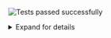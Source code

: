 ![Tests passed successfully](https://img.shields.io/badge/tests-803%20passed%2C%201%20skipped-success)
<details><summary>Expand for details</summary>
 
|Report|Passed|Failed|Skipped|Time|
|:---|---:|---:|---:|---:|
|🟢 fixtures/external/FluentValidation.Tests.trx|803||1|4s|
## 🟢 <a id="user-content-r0" href="#r0">fixtures/external/FluentValidation.Tests.trx</a>
**804** tests were completed in **4s** with **803** passed, **0** failed and **1** skipped.
|Test suite|Passed|Failed|Skipped|Time|
|:---|---:|---:|---:|---:|
|🟢 [FluentValidation.Tests.AbstractValidatorTester](#r0s0)|35|||12ms|
|🟢 [FluentValidation.Tests.AccessorCacheTests](#r0s1)|4||1|4ms|
|🟢 [FluentValidation.Tests.AssemblyScannerTester](#r0s2)|2|||2ms|
|🟢 [FluentValidation.Tests.CascadingFailuresTester](#r0s3)|38|||23ms|
|🟢 [FluentValidation.Tests.ChainedValidationTester](#r0s4)|13|||6ms|
|🟢 [FluentValidation.Tests.ChainingValidatorsTester](#r0s5)|3|||1ms|
|🟢 [FluentValidation.Tests.ChildRulesTests](#r0s6)|2|||7ms|
|🟢 [FluentValidation.Tests.CollectionValidatorWithParentTests](#r0s7)|16|||13ms|
|🟢 [FluentValidation.Tests.ComplexValidationTester](#r0s8)|17|||26ms|
|🟢 [FluentValidation.Tests.ConditionTests](#r0s9)|18|||9ms|
|🟢 [FluentValidation.Tests.CreditCardValidatorTests](#r0s10)|2|||2ms|
|🟢 [FluentValidation.Tests.CustomFailureActionTester](#r0s11)|3|||1ms|
|🟢 [FluentValidation.Tests.CustomMessageFormatTester](#r0s12)|6|||3ms|
|🟢 [FluentValidation.Tests.CustomValidatorTester](#r0s13)|10|||6ms|
|🟢 [FluentValidation.Tests.DefaultValidatorExtensionTester](#r0s14)|30|||38ms|
|🟢 [FluentValidation.Tests.EmailValidatorTests](#r0s15)|36|||18ms|
|🟢 [FluentValidation.Tests.EmptyTester](#r0s16)|9|||5ms|
|🟢 [FluentValidation.Tests.EnumValidatorTests](#r0s17)|12|||24ms|
|🟢 [FluentValidation.Tests.EqualValidatorTests](#r0s18)|10|||3ms|
|🟢 [FluentValidation.Tests.ExactLengthValidatorTester](#r0s19)|6|||2ms|
|🟢 [FluentValidation.Tests.ExclusiveBetweenValidatorTests](#r0s20)|19|||6ms|
|🟢 [FluentValidation.Tests.ExtensionTester](#r0s21)|4|||1ms|
|🟢 [FluentValidation.Tests.ForEachRuleTests](#r0s22)|34|||47ms|
|🟢 [FluentValidation.Tests.GreaterThanOrEqualToValidatorTester](#r0s23)|14|||5ms|
|🟢 [FluentValidation.Tests.GreaterThanValidatorTester](#r0s24)|13|||4ms|
|🟢 [FluentValidation.Tests.InclusiveBetweenValidatorTests](#r0s25)|18|||4ms|
|🟢 [FluentValidation.Tests.InheritanceValidatorTest](#r0s26)|11|||18ms|
|🟢 [FluentValidation.Tests.InlineValidatorTester](#r0s27)|1|||2ms|
|🟢 [FluentValidation.Tests.LanguageManagerTests](#r0s28)|21|||28ms|
|🟢 [FluentValidation.Tests.LengthValidatorTests](#r0s29)|16|||17ms|
|🟢 [FluentValidation.Tests.LessThanOrEqualToValidatorTester](#r0s30)|13|||4ms|
|🟢 [FluentValidation.Tests.LessThanValidatorTester](#r0s31)|16|||6ms|
|🟢 [FluentValidation.Tests.LocalisedMessagesTester](#r0s32)|6|||3ms|
|🟢 [FluentValidation.Tests.LocalisedNameTester](#r0s33)|2|||1ms|
|🟢 [FluentValidation.Tests.MemberAccessorTests](#r0s34)|9|||5ms|
|🟢 [FluentValidation.Tests.MessageFormatterTests](#r0s35)|10|||2ms|
|🟢 [FluentValidation.Tests.ModelLevelValidatorTests](#r0s36)|2|||1ms|
|🟢 [FluentValidation.Tests.NameResolutionPluggabilityTester](#r0s37)|3|||2ms|
|🟢 [FluentValidation.Tests.NotEmptyTester](#r0s38)|10|||7ms|
|🟢 [FluentValidation.Tests.NotEqualValidatorTests](#r0s39)|11|||7ms|
|🟢 [FluentValidation.Tests.NotNullTester](#r0s40)|5|||1ms|
|🟢 [FluentValidation.Tests.NullTester](#r0s41)|5|||2ms|
|🟢 [FluentValidation.Tests.OnFailureTests](#r0s42)|10|||8ms|
|🟢 [FluentValidation.Tests.PredicateValidatorTester](#r0s43)|5|||2ms|
|🟢 [FluentValidation.Tests.PropertyChainTests](#r0s44)|7|||1ms|
|🟢 [FluentValidation.Tests.RegularExpressionValidatorTests](#r0s45)|15|||6ms|
|🟢 [FluentValidation.Tests.RuleBuilderTests](#r0s46)|29|||96ms|
|🟢 [FluentValidation.Tests.RuleDependencyTests](#r0s47)|14|||3s|
|🟢 [FluentValidation.Tests.RulesetTests](#r0s48)|21|||14ms|
|🟢 [FluentValidation.Tests.ScalePrecisionValidatorTests](#r0s49)|6|||4ms|
|🟢 [FluentValidation.Tests.SharedConditionTests](#r0s50)|42|||42ms|
|🟢 [FluentValidation.Tests.StandalonePropertyValidationTester](#r0s51)|1|||0ms|
|🟢 [FluentValidation.Tests.StringEnumValidatorTests](#r0s52)|10|||5ms|
|🟢 [FluentValidation.Tests.TrackingCollectionTests](#r0s53)|3|||2ms|
|🟢 [FluentValidation.Tests.TransformTests](#r0s54)|4|||3ms|
|🟢 [FluentValidation.Tests.UserSeverityTester](#r0s55)|7|||3ms|
|🟢 [FluentValidation.Tests.UserStateTester](#r0s56)|4|||3ms|
|🟢 [FluentValidation.Tests.ValidateAndThrowTester](#r0s57)|14|||25ms|
|🟢 [FluentValidation.Tests.ValidationResultTests](#r0s58)|8|||8ms|
|🟢 [FluentValidation.Tests.ValidatorDescriptorTester](#r0s59)|5|||1ms|
|🟢 [FluentValidation.Tests.ValidatorSelectorTests](#r0s60)|10|||9ms|
|🟢 [FluentValidation.Tests.ValidatorTesterTester](#r0s61)|73|||74ms|
### 🟢 <a id="user-content-r0s0" href="#r0s0">FluentValidation.Tests.AbstractValidatorTester</a>
```
🟢 Can_replace_default_errorcode_resolver
🟢 CanValidateInstancesOfType_returns_false_when_comparing_against_some_other_type
🟢 CanValidateInstancesOfType_returns_true_when_comparing_against_same_type
🟢 CanValidateInstancesOfType_returns_true_when_comparing_against_subclass
🟢 Default_error_code_should_be_class_name
🟢 OverridePropertyName_should_override_property_name
🟢 OverridePropertyName_with_lambda_should_override_property_name
🟢 PreValidate_bypasses_nullcheck_on_instance
🟢 RuleForeach_with_null_instances
🟢 Should_be_valid_when_there_are_no_failures_for_single_property
🟢 Should_not_main_state
🟢 Should_throw_for_non_member_expression_when_validating_single_property
🟢 Should_throw_when_rule_is_null
🟢 Should_validate_public_Field
🟢 Should_validate_single_Field
🟢 Should_validate_single_property
🟢 Should_validate_single_property_where_invalid_property_as_string
🟢 Should_validate_single_property_where_property_as_string
🟢 Uses_named_parameters_to_validate_ruleset
🟢 Validates_single_property_by_path
🟢 Validates_type_when_using_non_generic_validate_overload
🟢 When_the_validators_fail_then_the_errors_Should_be_accessible_via_the_errors_property
🟢 When_the_validators_fail_then_validatorrunner_should_return_false
🟢 When_the_Validators_pass_then_the_validatorRunner_should_return_true
🟢 WhenPreValidationReturnsFalse_ResultReturnToUserImmediatly_Validate(preValidationResult: )
🟢 WhenPreValidationReturnsFalse_ResultReturnToUserImmediatly_Validate(preValidationResult: AnotherInt Test Message)
🟢 WhenPreValidationReturnsFalse_ResultReturnToUserImmediatly_ValidateAsync(preValidationResult: )
🟢 WhenPreValidationReturnsFalse_ResultReturnToUserImmediatly_ValidateAsync(preValidationResult: AnotherInt Test Message)
🟢 WhenPreValidationReturnsTrue_ValidatorsGetHit_Validate
🟢 WhenPreValidationReturnsTrue_ValidatorsGetHit_ValidateAsync
🟢 WithErrorCode_should_override_error_code
🟢 WithMessage_and_WithErrorCode_should_override_error_message_and_error_code
🟢 WithMessage_should_override_error_message
🟢 WithName_should_override_field_name
🟢 WithName_should_override_field_name_with_value_from_other_property
```
### 🟢 <a id="user-content-r0s1" href="#r0s1">FluentValidation.Tests.AccessorCacheTests</a>
```
⚪ Benchmark
🟢 Equality_comparison_check
🟢 Gets_accessor
🟢 Gets_member_for_nested_property
🟢 Identifies_if_memberexp_acts_on_model_instance
```
### 🟢 <a id="user-content-r0s2" href="#r0s2">FluentValidation.Tests.AssemblyScannerTester</a>
```
🟢 Finds_validators_for_types
🟢 ForEach_iterates_over_types
```
### 🟢 <a id="user-content-r0s3" href="#r0s3">FluentValidation.Tests.CascadingFailuresTester</a>
```
🟢 Cascade_mode_can_be_set_after_validator_instantiated
🟢 Cascade_mode_can_be_set_after_validator_instantiated_async
🟢 Cascade_mode_can_be_set_after_validator_instantiated_async_legacy
🟢 Cascade_mode_can_be_set_after_validator_instantiated_legacy
🟢 Validation_continues_on_failure
🟢 Validation_continues_on_failure_async
🟢 Validation_continues_on_failure_when_set_to_Stop_globally_and_overriden_at_rule_level
🟢 Validation_continues_on_failure_when_set_to_Stop_globally_and_overriden_at_rule_level_async
🟢 Validation_continues_on_failure_when_set_to_Stop_globally_and_overriden_at_rule_level_async_legacy
🟢 Validation_continues_on_failure_when_set_to_Stop_globally_and_overriden_at_rule_level_legacy
🟢 Validation_continues_on_failure_when_set_to_StopOnFirstFailure_at_validator_level_and_overriden_at_rule_level
🟢 Validation_continues_on_failure_when_set_to_StopOnFirstFailure_at_validator_level_and_overriden_at_rule_level_async
🟢 Validation_continues_on_failure_when_set_to_StopOnFirstFailure_at_validator_level_and_overriden_at_rule_level_async_legacy
🟢 Validation_continues_on_failure_when_set_to_StopOnFirstFailure_at_validator_level_and_overriden_at_rule_level_legacy
🟢 Validation_continues_to_second_validator_when_first_validator_succeeds_and_cascade_set_to_stop
🟢 Validation_continues_to_second_validator_when_first_validator_succeeds_and_cascade_set_to_stop_async
🟢 Validation_continues_to_second_validator_when_first_validator_succeeds_and_cascade_set_to_stop_async_legacy
🟢 Validation_continues_to_second_validator_when_first_validator_succeeds_and_cascade_set_to_stop_legacy
🟢 Validation_continues_when_set_to_Continue_at_validator_level
🟢 Validation_continues_when_set_to_Continue_at_validator_level_async
🟢 Validation_stops_on_failure_when_set_to_Continue_and_overriden_at_rule_level
🟢 Validation_stops_on_failure_when_set_to_Continue_and_overriden_at_rule_level_async
🟢 Validation_stops_on_failure_when_set_to_Continue_and_overriden_at_rule_level_async_legacy
🟢 Validation_stops_on_failure_when_set_to_Continue_and_overriden_at_rule_level_legacy
🟢 Validation_stops_on_first_failure
🟢 Validation_stops_on_first_failure_async
🟢 Validation_stops_on_first_failure_async_legacy
🟢 Validation_stops_on_first_failure_legacy
🟢 Validation_stops_on_first_Failure_when_set_to_Continue_globally_and_overriden_at_rule_level
🟢 Validation_stops_on_first_Failure_when_set_to_Continue_globally_and_overriden_at_rule_level_and_async_validator_is_invoked_synchronously
🟢 Validation_stops_on_first_Failure_when_set_to_Continue_globally_and_overriden_at_rule_level_and_async_validator_is_invoked_synchronously_legacy
🟢 Validation_stops_on_first_Failure_when_set_to_Continue_globally_and_overriden_at_rule_level_async
🟢 Validation_stops_on_first_Failure_when_set_to_Continue_globally_and_overriden_at_rule_level_async_legacy
🟢 Validation_stops_on_first_Failure_when_set_to_Continue_globally_and_overriden_at_rule_level_legacy
🟢 Validation_stops_on_first_failure_when_set_to_StopOnFirstFailure_at_validator_level
🟢 Validation_stops_on_first_failure_when_set_to_StopOnFirstFailure_at_validator_level_async
🟢 Validation_stops_on_first_failure_when_set_to_StopOnFirstFailure_at_validator_level_async_legacy
🟢 Validation_stops_on_first_failure_when_set_to_StopOnFirstFailure_at_validator_level_legacy
```
### 🟢 <a id="user-content-r0s4" href="#r0s4">FluentValidation.Tests.ChainedValidationTester</a>
```
🟢 Can_validate_using_validator_for_base_type
🟢 Chained_property_should_be_excluded
🟢 Chained_validator_descriptor
🟢 Chained_validator_should_not_be_invoked_on_null_property
🟢 Condition_should_work_with_chained_property
🟢 Explicitly_included_properties_should_be_propagated_to_nested_validators
🟢 Explicitly_included_properties_should_be_propagated_to_nested_validators_using_strings
🟢 Separate_validation_on_chained_property
🟢 Separate_validation_on_chained_property_conditional
🟢 Separate_validation_on_chained_property_valid
🟢 Should_allow_normal_rules_and_chained_property_on_same_property
🟢 Uses_explicit_ruleset
🟢 Validates_chained_property
```
### 🟢 <a id="user-content-r0s5" href="#r0s5">FluentValidation.Tests.ChainingValidatorsTester</a>
```
🟢 Options_should_only_apply_to_current_validator
🟢 Should_create_multiple_validators
🟢 Should_execute_multiple_validators
```
### 🟢 <a id="user-content-r0s6" href="#r0s6">FluentValidation.Tests.ChildRulesTests</a>
```
🟢 Can_define_nested_rules_for_collection
🟢 ChildRules_works_with_RuleSet
```
### 🟢 <a id="user-content-r0s7" href="#r0s7">FluentValidation.Tests.CollectionValidatorWithParentTests</a>
```
🟢 Async_condition_should_work_with_child_collection
🟢 Can_specify_condition_for_individual_collection_elements
🟢 Can_validate_collection_using_validator_for_base_type
🟢 Collection_should_be_excluded
🟢 Collection_should_be_explicitly_included_with_expression
🟢 Collection_should_be_explicitly_included_with_string
🟢 Condition_should_work_with_child_collection
🟢 Creates_validator_using_context_from_property_value
🟢 Should_override_property_name
🟢 Should_work_with_top_level_collection_validator
🟢 Should_work_with_top_level_collection_validator_and_overriden_name
🟢 Skips_null_items
🟢 Validates_collection
🟢 Validates_collection_asynchronously
🟢 Validates_collection_several_levels_deep
🟢 Validates_collection_several_levels_deep_async
```
### 🟢 <a id="user-content-r0s8" href="#r0s8">FluentValidation.Tests.ComplexValidationTester</a>
```
🟢 Async_condition_should_work_with_complex_property
🟢 Async_condition_should_work_with_complex_property_when_validator_invoked_synchronously
🟢 Can_directly_validate_multiple_fields_of_same_type
🟢 Can_validate_using_validator_for_base_type
🟢 Complex_property_should_be_excluded
🟢 Complex_validator_should_not_be_invoked_on_null_property
🟢 Condition_should_work_with_complex_property
🟢 Condition_should_work_with_complex_property_when_invoked_async
🟢 Explicitly_included_properties_should_be_propagated_to_nested_validators
🟢 Explicitly_included_properties_should_be_propagated_to_nested_validators_using_strings
🟢 Multiple_rules_in_chain_with_childvalidator_shouldnt_reuse_accessor
🟢 Multiple_rules_in_chain_with_childvalidator_shouldnt_reuse_accessor_async
🟢 Should_allow_normal_rules_and_complex_property_on_same_property
🟢 Should_override_propertyName
🟢 Validates_child_validator_asynchronously
🟢 Validates_child_validator_synchronously
🟢 Validates_complex_property
```
### 🟢 <a id="user-content-r0s9" href="#r0s9">FluentValidation.Tests.ConditionTests</a>
```
🟢 Async_condition_executed_synchronosuly_with_asynchronous_collection_rule
🟢 Async_condition_executed_synchronosuly_with_asynchronous_rule
🟢 Async_condition_executed_synchronosuly_with_synchronous_collection_role
🟢 Async_condition_executed_synchronosuly_with_synchronous_role
🟢 Async_condition_is_applied_to_all_validators_in_the_chain
🟢 Async_condition_is_applied_to_all_validators_in_the_chain_when_executed_synchronously
🟢 Async_condition_is_applied_to_single_validator_in_the_chain_when_ApplyConditionTo_set_to_CurrentValidator
🟢 Condition_is_applied_to_all_validators_in_the_chain
🟢 Condition_is_applied_to_single_validator_in_the_chain_when_ApplyConditionTo_set_to_CurrentValidator
🟢 Sync_condition_is_applied_to_async_validators
🟢 Validation_should_fail_when_async_condition_does_not_match
🟢 Validation_should_fail_when_async_condition_matches
🟢 Validation_should_fail_when_condition_does_not_match
🟢 Validation_should_fail_when_condition_matches
🟢 Validation_should_succeed_when_async_condition_does_not_match
🟢 Validation_should_succeed_when_async_condition_matches
🟢 Validation_should_succeed_when_condition_does_not_match
🟢 Validation_should_succeed_when_condition_matches
```
### 🟢 <a id="user-content-r0s10" href="#r0s10">FluentValidation.Tests.CreditCardValidatorTests</a>
```
🟢 IsValidTests
🟢 When_validation_fails_the_default_error_should_be_set
```
### 🟢 <a id="user-content-r0s11" href="#r0s11">FluentValidation.Tests.CustomFailureActionTester</a>
```
🟢 Does_not_invoke_action_if_validation_success
🟢 Invokes_custom_action_on_failure
🟢 Passes_object_being_validated_to_action
```
### 🟢 <a id="user-content-r0s12" href="#r0s12">FluentValidation.Tests.CustomMessageFormatTester</a>
```
🟢 Replaces_propertyvalue_placeholder
🟢 Replaces_propertyvalue_with_empty_string_when_null
🟢 Should_format_custom_message
🟢 Uses_custom_delegate_for_building_message
🟢 Uses_custom_delegate_for_building_message_only_for_specific_validator
🟢 Uses_property_value_in_message
```
### 🟢 <a id="user-content-r0s13" href="#r0s13">FluentValidation.Tests.CustomValidatorTester</a>
```
🟢 New_Custom_Returns_single_failure
🟢 New_Custom_Returns_single_failure_async
🟢 New_custom_uses_empty_property_name_for_model_level_rule
🟢 New_Custom_When_property_name_omitted_infers_property_name
🟢 New_Custom_When_property_name_omitted_infers_property_name_nested
🟢 New_Custom_within_ruleset
🟢 New_CustomAsync_within_ruleset
🟢 Perserves_property_chain_using_custom
🟢 Runs_async_rule_synchronously_when_validator_invoked_synchronously
🟢 Runs_sync_rule_asynchronously_when_validator_invoked_asynchronously
```
### 🟢 <a id="user-content-r0s14" href="#r0s14">FluentValidation.Tests.DefaultValidatorExtensionTester</a>
```
🟢 Empty_should_create_EmptyValidator
🟢 Equal_should_create_EqualValidator_with_explicit_value
🟢 Equal_should_create_EqualValidator_with_lambda
🟢 GreaterThan_should_create_GreaterThanValidator_with_explicit_value
🟢 GreaterThan_should_create_GreaterThanValidator_with_lambda
🟢 GreaterThanOrEqual_should_create_GreaterThanOrEqualValidator_with_explicit_value
🟢 GreaterThanOrEqual_should_create_GreaterThanOrEqualValidator_with_lambda
🟢 GreaterThanOrEqual_should_create_GreaterThanOrEqualValidator_with_lambda_with_other_Nullable
🟢 Length_should_create_ExactLengthValidator
🟢 Length_should_create_LengthValidator
🟢 Length_should_create_MaximumLengthValidator
🟢 Length_should_create_MinimumLengthValidator
🟢 LessThan_should_create_LessThanValidator_with_explicit_value
🟢 LessThan_should_create_LessThanValidator_with_lambda
🟢 LessThanOrEqual_should_create_LessThanOrEqualValidator_with_explicit_value
🟢 LessThanOrEqual_should_create_LessThanOrEqualValidator_with_lambda
🟢 LessThanOrEqual_should_create_LessThanOrEqualValidator_with_lambda_with_other_Nullable
🟢 Must_should_create_PredicateValidator_with_context
🟢 Must_should_create_PredicateValidator_with_PropertyValidatorContext
🟢 Must_should_create_PredicteValidator
🟢 MustAsync_should_create_AsyncPredicateValidator_with_context
🟢 MustAsync_should_create_AsyncPredicateValidator_with_PropertyValidatorContext
🟢 MustAsync_should_create_AsyncPredicteValidator
🟢 MustAsync_should_not_throw_InvalidCastException
🟢 NotEmpty_should_create_NotEmptyValidator
🟢 NotEqual_should_create_NotEqualValidator_with_explicit_value
🟢 NotEqual_should_create_NotEqualValidator_with_lambda
🟢 NotNull_should_create_NotNullValidator
🟢 ScalePrecision_should_create_ScalePrecisionValidator
🟢 ScalePrecision_should_create_ScalePrecisionValidator_with_ignore_trailing_zeros
```
### 🟢 <a id="user-content-r0s15" href="#r0s15">FluentValidation.Tests.EmailValidatorTests</a>
```
🟢 Fails_email_validation_aspnetcore_compatible(email: " \r \t \n")
🟢 Fails_email_validation_aspnetcore_compatible(email: "")
🟢 Fails_email_validation_aspnetcore_compatible(email: "@someDomain.com")
🟢 Fails_email_validation_aspnetcore_compatible(email: "@someDomain@abc.com")
🟢 Fails_email_validation_aspnetcore_compatible(email: "0")
🟢 Fails_email_validation_aspnetcore_compatible(email: "someName")
🟢 Fails_email_validation_aspnetcore_compatible(email: "someName@")
🟢 Fails_email_validation_aspnetcore_compatible(email: "someName@a@b.com")
🟢 Invalid_email_addressex_regex(email: "")
🟢 Invalid_email_addressex_regex(email: "first.last@test..co.uk")
🟢 Invalid_email_addressex_regex(email: "testperso")
🟢 Invalid_email_addressex_regex(email: "thisisaverylongstringcodeplex.com")
🟢 Valid_email_addresses_aspnetcore_compatible(email: " @someDomain.com")
🟢 Valid_email_addresses_aspnetcore_compatible(email: "!#$%&'*+-/=?^_`|~@someDomain.com")
🟢 Valid_email_addresses_aspnetcore_compatible(email: "\"firstName.lastName\"@someDomain.com")
🟢 Valid_email_addresses_aspnetcore_compatible(email: "1234@someDomain.com")
🟢 Valid_email_addresses_aspnetcore_compatible(email: "firstName.lastName@someDomain.com")
🟢 Valid_email_addresses_aspnetcore_compatible(email: "someName@1234.com")
🟢 Valid_email_addresses_aspnetcore_compatible(email: "someName@some_domain.com")
🟢 Valid_email_addresses_aspnetcore_compatible(email: "someName@some~domain.com")
🟢 Valid_email_addresses_aspnetcore_compatible(email: "someName@someDomain.com")
🟢 Valid_email_addresses_aspnetcore_compatible(email: "someName@someDomain￯.com")
🟢 Valid_email_addresses_aspnetcore_compatible(email: null)
🟢 Valid_email_addresses_regex(email: "__somename@example.com")
🟢 Valid_email_addresses_regex(email: "!def!xyz%abc@example.com")
🟢 Valid_email_addresses_regex(email: "\"Abc@def\"@example.com")
🟢 Valid_email_addresses_regex(email: "\"Abc\\@def\"@example.com")
🟢 Valid_email_addresses_regex(email: "\"Fred Bloggs\"@example.com")
🟢 Valid_email_addresses_regex(email: "\"Joe\\Blow\"@example.com")
🟢 Valid_email_addresses_regex(email: "$A12345@example.com")
🟢 Valid_email_addresses_regex(email: "customer/department=shipping@example.com")
🟢 Valid_email_addresses_regex(email: "first.last@test.co.uk")
🟢 Valid_email_addresses_regex(email: "testperson@gmail.com")
🟢 Valid_email_addresses_regex(email: "TestPerson@gmail.com")
🟢 Valid_email_addresses_regex(email: "testperson+label@gmail.com")
🟢 Valid_email_addresses_regex(email: null)
```
### 🟢 <a id="user-content-r0s16" href="#r0s16">FluentValidation.Tests.EmptyTester</a>
```
🟢 Passes_for_ienumerable_that_doesnt_implement_ICollection
🟢 Passes_when_collection_empty
🟢 When_there_is_a_value_then_the_validator_should_fail
🟢 When_validation_fails_error_should_be_set
🟢 When_value_is_Default_for_type_validator_should_pass_datetime
🟢 When_value_is_Default_for_type_validator_should_pass_int
🟢 When_value_is_empty_string_validator_should_pass
🟢 When_value_is_null_validator_should_pass
🟢 When_value_is_whitespace_validation_should_pass
```
### 🟢 <a id="user-content-r0s17" href="#r0s17">FluentValidation.Tests.EnumValidatorTests</a>
```
🟢 Flags_enum_invalid_when_using_outofrange_negative_value
🟢 Flags_enum_invalid_when_using_outofrange_positive_value
🟢 Flags_enum_valid_when_using_bitwise_value
🟢 Flags_enum_validates_correctly_when_using_zero_value
🟢 Flags_enum_with_overlapping_flags_valid_when_using_bitwise_value
🟢 IsValidTests
🟢 Nullable_enum_invalid_when_bad_value_specified
🟢 Nullable_enum_valid_when_property_value_is_null
🟢 Nullable_enum_valid_when_value_specified
🟢 When_the_enum_is_initialized_with_invalid_value_then_the_validator_should_fail
🟢 When_the_enum_is_not_initialized_with_valid_value_then_the_validator_should_fail
🟢 When_validation_fails_the_default_error_should_be_set
```
### 🟢 <a id="user-content-r0s18" href="#r0s18">FluentValidation.Tests.EqualValidatorTests</a>
```
🟢 Comparison_property_uses_custom_resolver
🟢 Should_store_comparison_type
🟢 Should_store_property_to_compare
🟢 Should_succeed_on_case_insensitive_comparison
🟢 Should_succeed_on_case_insensitive_comparison_using_expression
🟢 Should_use_ordinal_comparison_by_default
🟢 Validates_against_property
🟢 When_the_objects_are_equal_validation_should_succeed
🟢 When_the_objects_are_not_equal_validation_should_fail
🟢 When_validation_fails_the_error_should_be_set
```
### 🟢 <a id="user-content-r0s19" href="#r0s19">FluentValidation.Tests.ExactLengthValidatorTester</a>
```
🟢 Min_and_max_properties_should_be_set
🟢 When_exact_length_rule_failes_error_should_have_exact_length_error_errorcode
🟢 When_the_text_is_an_exact_length_the_validator_should_pass
🟢 When_the_text_length_is_larger_the_validator_should_fail
🟢 When_the_text_length_is_smaller_the_validator_should_fail
🟢 When_the_validator_fails_the_error_message_should_be_set
```
### 🟢 <a id="user-content-r0s20" href="#r0s20">FluentValidation.Tests.ExclusiveBetweenValidatorTests</a>
```
🟢 To_and_from_properties_should_be_set
🟢 To_and_from_properties_should_be_set_for_dates
🟢 To_and_from_properties_should_be_set_for_strings
🟢 Validates_with_nullable_when_property_is_null
🟢 Validates_with_nullable_when_property_not_null
🟢 When_the_text_is_larger_than_the_range_then_the_validator_should_fail
🟢 When_the_text_is_larger_than_the_range_then_the_validator_should_fail_for_strings
🟢 When_the_to_is_smaller_than_the_from_then_the_validator_should_throw
🟢 When_the_to_is_smaller_than_the_from_then_the_validator_should_throw_for_strings
🟢 When_the_validator_fails_the_error_message_should_be_set
🟢 When_the_validator_fails_the_error_message_should_be_set_for_strings
🟢 When_the_value_is_between_the_range_specified_then_the_validator_should_pass
🟢 When_the_value_is_between_the_range_specified_then_the_validator_should_pass_for_strings
🟢 When_the_value_is_exactly_the_size_of_the_lower_bound_then_the_validator_should_fail
🟢 When_the_value_is_exactly_the_size_of_the_lower_bound_then_the_validator_should_fail_for_strings
🟢 When_the_value_is_exactly_the_size_of_the_upper_bound_then_the_validator_should_fail
🟢 When_the_value_is_exactly_the_size_of_the_upper_bound_then_the_validator_should_fail_for_strings
🟢 When_the_value_is_smaller_than_the_range_then_the_validator_should_fail
🟢 When_the_value_is_smaller_than_the_range_then_the_validator_should_fail_for_strings
```
### 🟢 <a id="user-content-r0s21" href="#r0s21">FluentValidation.Tests.ExtensionTester</a>
```
🟢 Should_extract_member_from_member_expression
🟢 Should_return_null_for_non_member_expressions
🟢 Should_split_pascal_cased_member_name
🟢 SplitPascalCase_should_return_null_when_input_is_null
```
### 🟢 <a id="user-content-r0s22" href="#r0s22">FluentValidation.Tests.ForEachRuleTests</a>
```
🟢 Async_condition_should_work_with_child_collection
🟢 Can_access_colletion_index
🟢 Can_access_colletion_index_async
🟢 Can_access_parent_index
🟢 Can_access_parent_index_async
🟢 Can_specify_condition_for_individual_collection_elements
🟢 Can_use_cascade_with_RuleForEach
🟢 Can_validate_collection_using_validator_for_base_type
🟢 Collection_should_be_excluded
🟢 Collection_should_be_explicitly_included_with_expression
🟢 Collection_should_be_explicitly_included_with_string
🟢 Condition_should_work_with_child_collection
🟢 Correctly_gets_collection_indices
🟢 Correctly_gets_collection_indices_async
🟢 Executes_rule_for_each_item_in_collection
🟢 Executes_rule_for_each_item_in_collection_async
🟢 Nested_collection_for_null_property_should_not_throw_null_reference
🟢 Nested_conditions_Rule_For
🟢 Nested_conditions_Rule_For_Each
🟢 Overrides_indexer
🟢 Overrides_indexer_async
🟢 Regular_rules_can_drop_into_RuleForEach
🟢 RuleForEach_async_RunsTasksSynchronously
🟢 Should_not_scramble_property_name_when_using_collection_validators_several_levels_deep
🟢 Should_not_scramble_property_name_when_using_collection_validators_several_levels_deep_with_ValidateAsync
🟢 Should_override_property_name
🟢 Skips_null_items
🟢 Top_level_collection
🟢 Uses_useful_error_message_when_used_on_non_property
🟢 Validates_child_validator_asynchronously
🟢 Validates_child_validator_synchronously
🟢 Validates_collection
🟢 When_runs_outside_RuleForEach_loop
🟢 When_runs_outside_RuleForEach_loop_async
```
### 🟢 <a id="user-content-r0s23" href="#r0s23">FluentValidation.Tests.GreaterThanOrEqualToValidatorTester</a>
```
🟢 Comparison_property_uses_custom_resolver
🟢 Comparison_type
🟢 Should_fail_when_less_than_input
🟢 Should_localize_value
🟢 Should_set_default_error_when_validation_fails
🟢 Should_succeed_when_equal_to_input
🟢 Should_succeed_when_greater_than_input
🟢 Validates_nullable_with_nullable_property
🟢 Validates_with_nullable_property
🟢 Validates_with_nullable_when_property_is_null
🟢 Validates_with_nullable_when_property_is_null_cross_property
🟢 Validates_with_nullable_when_property_not_null
🟢 Validates_with_nullable_when_property_not_null_cross_property
🟢 Validates_with_property
```
### 🟢 <a id="user-content-r0s24" href="#r0s24">FluentValidation.Tests.GreaterThanValidatorTester</a>
```
🟢 Comparison_property_uses_custom_resolver
🟢 Comparison_Type
🟢 Should_fail_when_equal_to_input
🟢 Should_fail_when_less_than_input
🟢 Should_set_default_error_when_validation_fails
🟢 Should_succeed_when_greater_than_input
🟢 Validates_nullable_with_nullable_property
🟢 Validates_with_nullable_property
🟢 Validates_with_nullable_when_property_is_null
🟢 Validates_with_nullable_when_property_is_null_cross_property
🟢 Validates_with_nullable_when_property_not_null
🟢 Validates_with_nullable_when_property_not_null_cross_property
🟢 Validates_with_property
```
### 🟢 <a id="user-content-r0s25" href="#r0s25">FluentValidation.Tests.InclusiveBetweenValidatorTests</a>
```
🟢 To_and_from_properties_should_be_set
🟢 To_and_from_properties_should_be_set_for_strings
🟢 Validates_with_nullable_when_property_is_null
🟢 Validates_with_nullable_when_property_not_null
🟢 When_the_text_is_larger_than_the_range_then_the_validator_should_fail
🟢 When_the_text_is_larger_than_the_range_then_the_validator_should_fail_for_strings
🟢 When_the_to_is_smaller_than_the_from_then_the_validator_should_throw
🟢 When_the_to_is_smaller_than_the_from_then_the_validator_should_throw_for_strings
🟢 When_the_validator_fails_the_error_message_should_be_set
🟢 When_the_validator_fails_the_error_message_should_be_set_for_strings
🟢 When_the_value_is_between_the_range_specified_then_the_validator_should_pass
🟢 When_the_value_is_between_the_range_specified_then_the_validator_should_pass_for_strings
🟢 When_the_value_is_exactly_the_size_of_the_lower_bound_then_the_validator_should_pass
🟢 When_the_value_is_exactly_the_size_of_the_lower_bound_then_the_validator_should_pass_for_strings
🟢 When_the_value_is_exactly_the_size_of_the_upper_bound_then_the_validator_should_pass
🟢 When_the_value_is_exactly_the_size_of_the_upper_bound_then_the_validator_should_pass_for_strings
🟢 When_the_value_is_smaller_than_the_range_then_the_validator_should_fail
🟢 When_the_value_is_smaller_than_the_range_then_the_validator_should_fail_for_strings
```
### 🟢 <a id="user-content-r0s26" href="#r0s26">FluentValidation.Tests.InheritanceValidatorTest</a>
```
🟢 Can_use_custom_subclass_with_nongeneric_overload
🟢 Validates_collection
🟢 Validates_collection_async
🟢 Validates_inheritance_async
🟢 Validates_inheritance_hierarchy
🟢 Validates_ruleset
🟢 Validates_ruleset_async
🟢 Validates_with_callback
🟢 Validates_with_callback_accepting_derived
🟢 Validates_with_callback_accepting_derived_async
🟢 Validates_with_callback_async
```
### 🟢 <a id="user-content-r0s27" href="#r0s27">FluentValidation.Tests.InlineValidatorTester</a>
```
🟢 Uses_inline_validator_to_build_rules
```
### 🟢 <a id="user-content-r0s28" href="#r0s28">FluentValidation.Tests.LanguageManagerTests</a>
```
🟢 All_languages_should_be_loaded
🟢 All_localizations_have_same_parameters_as_English
🟢 Always_use_specific_language
🟢 Always_use_specific_language_with_string_source
🟢 Can_replace_message
🟢 Can_replace_message_without_overriding_all_languages
🟢 Disables_localization
🟢 Falls_back_to_default_localization_key_when_error_code_key_not_found
🟢 Falls_back_to_english_when_culture_not_registered
🟢 Falls_back_to_english_when_translation_missing
🟢 Falls_back_to_parent_culture
🟢 Gets_translation_for_bosnian_latin_culture(cultureName: "bs-Latn-BA")
🟢 Gets_translation_for_bosnian_latin_culture(cultureName: "bs-Latn")
🟢 Gets_translation_for_bosnian_latin_culture(cultureName: "bs")
🟢 Gets_translation_for_croatian_culture
🟢 Gets_translation_for_culture
🟢 Gets_translation_for_serbian_culture(cultureName: "sr-Latn-RS")
🟢 Gets_translation_for_serbian_culture(cultureName: "sr-Latn")
🟢 Gets_translation_for_serbian_culture(cultureName: "sr")
🟢 Gets_translation_for_specific_culture
🟢 Uses_error_code_as_localization_key
```
### 🟢 <a id="user-content-r0s29" href="#r0s29">FluentValidation.Tests.LengthValidatorTests</a>
```
🟢 Min_and_max_properties_should_be_set
🟢 When_input_is_null_then_the_validator_should_pass
🟢 When_the_max_is_smaller_than_the_min_then_the_validator_should_throw
🟢 When_the_maxlength_validator_fails_the_error_message_should_be_set
🟢 When_the_minlength_validator_fails_the_error_message_should_be_set
🟢 When_the_text_is_between_the_lambda_range_specified_then_the_validator_should_pass
🟢 When_the_text_is_between_the_range_specified_then_the_validator_should_pass
🟢 When_the_text_is_exactly_the_size_of_the_lambda_lower_bound_then_the_validator_should_pass
🟢 When_the_text_is_exactly_the_size_of_the_lambda_upper_bound_then_the_validator_should_pass
🟢 When_the_text_is_exactly_the_size_of_the_lower_bound_then_the_validator_should_pass
🟢 When_the_text_is_exactly_the_size_of_the_upper_bound_then_the_validator_should_pass
🟢 When_the_text_is_larger_than_the_lambda_range_then_the_validator_should_fail
🟢 When_the_text_is_larger_than_the_range_then_the_validator_should_fail
🟢 When_the_text_is_smaller_than_the_lambda_range_then_the_validator_should_fail
🟢 When_the_text_is_smaller_than_the_range_then_the_validator_should_fail
🟢 When_the_validator_fails_the_error_message_should_be_set
```
### 🟢 <a id="user-content-r0s30" href="#r0s30">FluentValidation.Tests.LessThanOrEqualToValidatorTester</a>
```
🟢 Comparison_property_uses_custom_resolver
🟢 Comparison_type
🟢 Should_fail_when_greater_than_input
🟢 Should_set_default_error_when_validation_fails
🟢 Should_succeed_when_equal_to_input
🟢 Should_succeed_when_less_than_input
🟢 Validates_nullable_with_nullable_property
🟢 Validates_with_nullable_property
🟢 Validates_with_nullable_when_property_is_null
🟢 Validates_with_nullable_when_property_is_null_cross_property
🟢 Validates_with_nullable_when_property_not_null
🟢 Validates_with_nullable_when_property_not_null_cross_property
🟢 Validates_with_property
```
### 🟢 <a id="user-content-r0s31" href="#r0s31">FluentValidation.Tests.LessThanValidatorTester</a>
```
🟢 Comparison_property_uses_custom_resolver
🟢 Comparison_type
🟢 Extracts_property_from_constant_using_expression
🟢 Extracts_property_from_expression
🟢 Should_fail_when_equal_to_input
🟢 Should_fail_when_greater_than_input
🟢 Should_set_default_validation_message_when_validation_fails
🟢 Should_succeed_when_less_than_input
🟢 Should_throw_when_value_to_compare_is_null
🟢 Validates_against_property
🟢 Validates_nullable_with_nullable_property
🟢 Validates_with_nullable_property
🟢 Validates_with_nullable_when_property_is_null
🟢 Validates_with_nullable_when_property_not_null
🟢 Validates_with_nullable_when_property_not_null_cross_property
🟢 Validates_with_nullable_when_property_null_cross_property
```
### 🟢 <a id="user-content-r0s32" href="#r0s32">FluentValidation.Tests.LocalisedMessagesTester</a>
```
🟢 Correctly_assigns_default_localized_error_message
🟢 Does_not_throw_InvalidCastException_when_using_RuleForEach
🟢 Formats_string_with_placeholders
🟢 Formats_string_with_placeholders_when_you_cant_edit_the_string
🟢 Uses_func_to_get_message
🟢 Uses_string_format_with_property_value
```
### 🟢 <a id="user-content-r0s33" href="#r0s33">FluentValidation.Tests.LocalisedNameTester</a>
```
🟢 Uses_localized_name
🟢 Uses_localized_name_expression
```
### 🟢 <a id="user-content-r0s34" href="#r0s34">FluentValidation.Tests.MemberAccessorTests</a>
```
🟢 ComplexPropertyGet
🟢 ComplexPropertySet
🟢 Equality
🟢 ImplicitCast
🟢 Name
🟢 SimpleFieldGet
🟢 SimpleFieldSet
🟢 SimplePropertyGet
🟢 SimplePropertySet
```
### 🟢 <a id="user-content-r0s35" href="#r0s35">FluentValidation.Tests.MessageFormatterTests</a>
```
🟢 Adds_argument_and_custom_arguments
🟢 Adds_formatted_argument_and_custom_arguments
🟢 Adds_formatted_argument_and_formatted_custom_arguments
🟢 Adds_PropertyName_to_message
🟢 Adds_value_to_message
🟢 Format_property_value
🟢 Should_ignore_unknown_numbered_parameters
🟢 Should_ignore_unknown_parameters
🟢 Understands_date_formats
🟢 Understands_numeric_formats
```
### 🟢 <a id="user-content-r0s36" href="#r0s36">FluentValidation.Tests.ModelLevelValidatorTests</a>
```
🟢 Can_use_child_validator_at_model_level
🟢 Validates_at_model_level
```
### 🟢 <a id="user-content-r0s37" href="#r0s37">FluentValidation.Tests.NameResolutionPluggabilityTester</a>
```
🟢 Resolves_nested_properties
🟢 ShouldHaveValidationError_Should_support_custom_propertynameresolver
🟢 Uses_custom_property_name
```
### 🟢 <a id="user-content-r0s38" href="#r0s38">FluentValidation.Tests.NotEmptyTester</a>
```
🟢 Fails_for_array
🟢 Fails_for_ienumerable_that_doesnt_implement_ICollection
🟢 Fails_when_collection_empty
🟢 When_there_is_a_value_then_the_validator_should_pass
🟢 When_validation_fails_error_should_be_set
🟢 When_value_is_Default_for_type_validator_should_fail_datetime
🟢 When_value_is_Default_for_type_validator_should_fail_int
🟢 When_value_is_empty_string_validator_should_fail
🟢 When_value_is_null_validator_should_fail
🟢 When_value_is_whitespace_validation_should_fail
```
### 🟢 <a id="user-content-r0s39" href="#r0s39">FluentValidation.Tests.NotEqualValidatorTests</a>
```
🟢 Comparison_property_uses_custom_resolver
🟢 Should_handle_custom_value_types_correctly
🟢 Should_not_be_valid_for_case_insensitve_comparison
🟢 Should_not_be_valid_for_case_insensitve_comparison_with_expression
🟢 Should_store_comparison_type
🟢 Should_store_property_to_compare
🟢 Should_use_ordinal_comparison_by_default
🟢 Validates_across_properties
🟢 When_the_objects_are_equal_then_the_validator_should_fail
🟢 When_the_objects_are_not_equal_then_the_validator_should_pass
🟢 When_the_validator_fails_the_error_message_should_be_set
```
### 🟢 <a id="user-content-r0s40" href="#r0s40">FluentValidation.Tests.NotNullTester</a>
```
🟢 Fails_when_nullable_value_type_is_null
🟢 Not_null_validator_should_not_crash_with_non_nullable_value_type
🟢 NotNullValidator_should_fail_if_value_is_null
🟢 NotNullValidator_should_pass_if_value_has_value
🟢 When_the_validator_fails_the_error_message_should_be_set
```
### 🟢 <a id="user-content-r0s41" href="#r0s41">FluentValidation.Tests.NullTester</a>
```
🟢 Not_null_validator_should_not_crash_with_non_nullable_value_type
🟢 NullValidator_should_fail_if_value_has_value
🟢 NullValidator_should_pass_if_value_is_null
🟢 Passes_when_nullable_value_type_is_null
🟢 When_the_validator_passes_the_error_message_should_be_set
```
### 🟢 <a id="user-content-r0s42" href="#r0s42">FluentValidation.Tests.OnFailureTests</a>
```
🟢 OnFailure_called_for_each_failed_rule
🟢 OnFailure_called_for_each_failed_rule_asyncAsync
🟢 Should_be_able_to_access_error_message_in_OnFailure
🟢 ShouldHaveChildValidator_should_be_true
🟢 ShouldHaveChildValidator_works_with_Include
🟢 WhenAsyncWithOnFailure_should_invoke_condition_on_async_inner_validator
🟢 WhenAsyncWithOnFailure_should_invoke_condition_on_inner_validator
🟢 WhenAsyncWithOnFailure_should_invoke_condition_on_inner_validator_invoked_synchronously
🟢 WhenWithOnFailure_should_invoke_condition_on_async_inner_validator
🟢 WhenWithOnFailure_should_invoke_condition_on_inner_validator
```
### 🟢 <a id="user-content-r0s43" href="#r0s43">FluentValidation.Tests.PredicateValidatorTester</a>
```
🟢 Should_fail_when_predicate_returns_false
🟢 Should_succeed_when_predicate_returns_true
🟢 Should_throw_when_predicate_is_null
🟢 When_validation_fails_metadata_should_be_set_on_failure
🟢 When_validation_fails_the_default_error_should_be_set
```
### 🟢 <a id="user-content-r0s44" href="#r0s44">FluentValidation.Tests.PropertyChainTests</a>
```
🟢 AddIndexer_throws_when_nothing_added
🟢 Calling_ToString_should_construct_string_representation_of_chain
🟢 Calling_ToString_should_construct_string_representation_of_chain_with_indexers
🟢 Creates_from_expression
🟢 Should_be_subchain
🟢 Should_ignore_blanks
🟢 Should_not_be_subchain
```
### 🟢 <a id="user-content-r0s45" href="#r0s45">FluentValidation.Tests.RegularExpressionValidatorTests</a>
```
🟢 Can_access_expression_in_message
🟢 Can_access_expression_in_message_lambda
🟢 Can_access_expression_in_message_lambda_regex
🟢 Uses_lazily_loaded_expression
🟢 Uses_lazily_loaded_expression_with_options
🟢 Uses_regex_object
🟢 When_the_text_does_not_match_the_lambda_regex_regular_expression_then_the_validator_should_fail
🟢 When_the_text_does_not_match_the_lambda_regular_expression_then_the_validator_should_fail
🟢 When_the_text_does_not_match_the_regular_expression_then_the_validator_should_fail
🟢 When_the_text_is_empty_then_the_validator_should_fail
🟢 When_the_text_is_null_then_the_validator_should_pass
🟢 When_the_text_matches_the_lambda_regex_regular_expression_then_the_validator_should_pass
🟢 When_the_text_matches_the_lambda_regular_expression_then_the_validator_should_pass
🟢 When_the_text_matches_the_regular_expression_then_the_validator_should_pass
🟢 When_validation_fails_the_default_error_should_be_set
```
### 🟢 <a id="user-content-r0s46" href="#r0s46">FluentValidation.Tests.RuleBuilderTests</a>
```
🟢 Adding_a_validator_should_return_builder
🟢 Adding_a_validator_should_store_validator
🟢 Calling_validate_should_delegate_to_underlying_validator
🟢 Calling_ValidateAsync_should_delegate_to_underlying_async_validator
🟢 Calling_ValidateAsync_should_delegate_to_underlying_sync_validator
🟢 Conditional_child_validator_should_register_with_validator_type_not_property
🟢 Nullable_object_with_async_condition_should_not_throw
🟢 Nullable_object_with_condition_should_not_throw
🟢 Property_should_return_null_when_it_is_not_a_property_being_validated
🟢 Property_should_return_property_being_validated
🟢 PropertyDescription_should_return_custom_property_name
🟢 PropertyDescription_should_return_property_name_split
🟢 Result_should_use_custom_property_name_when_no_property_name_can_be_determined
🟢 Rule_for_a_non_memberexpression_should_not_generate_property_name
🟢 Should_build_property_name
🟢 Should_compile_expression
🟢 Should_set_custom_error
🟢 Should_set_custom_property_name
🟢 Should_throw_if_message_is_null
🟢 Should_throw_if_overriding_validator_is_null
🟢 Should_throw_if_overriding_validator_provider_is_null
🟢 Should_throw_if_property_name_is_null
🟢 Should_throw_if_validator_is_null
🟢 Should_throw_when_async_inverse_predicate_is_null
🟢 Should_throw_when_async_predicate_is_null
🟢 Should_throw_when_context_predicate_is_null
🟢 Should_throw_when_inverse_context_predicate_is_null
🟢 Should_throw_when_inverse_predicate_is_null
🟢 Should_throw_when_predicate_is_null
```
### 🟢 <a id="user-content-r0s47" href="#r0s47">FluentValidation.Tests.RuleDependencyTests</a>
```
🟢 Async_inside_dependent_rules
🟢 Async_inside_dependent_rules_when_parent_rule_not_async
🟢 Dependent_rules_inside_ruleset
🟢 Dependent_rules_inside_when
🟢 Does_not_invoke_dependent_rule_if_parent_rule_does_not_pass
🟢 Invokes_dependent_rule_if_parent_rule_passes
🟢 Nested_dependent_rules
🟢 Nested_dependent_rules_inside_ruleset
🟢 Nested_dependent_rules_inside_ruleset_inside_method
🟢 Nested_dependent_rules_inside_ruleset_no_result_when_second_level_fails
🟢 Nested_dependent_rules_inside_ruleset_no_result_when_top_level_fails
🟢 TestAsyncWithDependentRules_AsyncEntry
🟢 TestAsyncWithDependentRules_SyncEntry
🟢 Treats_root_level_RuleFor_call_as_dependent_rule_if_user_forgets_to_use_DependentRulesBuilder
```
### 🟢 <a id="user-content-r0s48" href="#r0s48">FluentValidation.Tests.RulesetTests</a>
```
🟢 Applies_multiple_rulesets_to_rule
🟢 Combines_rulesets_and_explicit_properties
🟢 Combines_rulesets_and_explicit_properties_async
🟢 Executes_all_rules
🟢 Executes_in_rule_in_default_and_none
🟢 Executes_in_rule_in_ruleset_and_default
🟢 Executes_multiple_rulesets
🟢 Executes_rules_in_default_ruleset_and_specific_ruleset
🟢 Executes_rules_in_specified_ruleset
🟢 Executes_rules_not_specified_in_ruleset
🟢 Includes_all_rulesets
🟢 Includes_all_rulesets_async
🟢 Includes_combination_of_rulesets
🟢 Includes_combination_of_rulesets_async
🟢 Ruleset_cascades_to_child_collection_validator
🟢 Ruleset_cascades_to_child_validator
🟢 Ruleset_selection_should_cascade_downwards_with_when_setting_child_validator_using_include_statement
🟢 Ruleset_selection_should_cascade_downwards_with_when_setting_child_validator_using_include_statement_with_lambda
🟢 Ruleset_selection_should_not_cascade_downwards_when_set_on_property
🟢 Trims_spaces
🟢 WithMessage_works_inside_rulesets
```
### 🟢 <a id="user-content-r0s49" href="#r0s49">FluentValidation.Tests.ScalePrecisionValidatorTests</a>
```
🟢 Scale_precision_should_be_valid
🟢 Scale_precision_should_be_valid_when_ignoring_trailing_zeroes
🟢 Scale_precision_should_be_valid_when_they_are_equal
🟢 Scale_precision_should_not_be_valid
🟢 Scale_precision_should_not_be_valid_when_ignoring_trailing_zeroes
🟢 Scale_precision_should_not_be_valid_when_they_are_equal
```
### 🟢 <a id="user-content-r0s50" href="#r0s50">FluentValidation.Tests.SharedConditionTests</a>
```
🟢 Async_condition_can_be_used_inside_ruleset
🟢 Condition_can_be_used_inside_ruleset
🟢 Does_not_execute_custom_Rule_when_async_condition_false
🟢 Does_not_execute_custom_Rule_when_condition_false
🟢 Does_not_execute_customasync_Rule_when_async_condition_false
🟢 Does_not_execute_customasync_Rule_when_condition_false
🟢 Doesnt_throw_NullReferenceException_when_instance_not_null
🟢 Doesnt_throw_NullReferenceException_when_instance_not_null_async
🟢 Executes_custom_rule_when_async_condition_true
🟢 Executes_custom_rule_when_condition_true
🟢 Executes_customasync_rule_when_async_condition_true
🟢 Executes_customasync_rule_when_condition_true
🟢 Nested_async_conditions_with_Custom_rule
🟢 Nested_async_conditions_with_CustomAsync_rule
🟢 Nested_conditions_with_Custom_rule
🟢 Nested_conditions_with_CustomAsync_rule
🟢 Outer_async_Unless_clause_will_trump_an_inner_Unless_clause_when_inner_fails_but_the_outer_is_satisfied
🟢 Outer_Unless_clause_will_trump_an_inner_Unless_clause_when_inner_fails_but_the_outer_is_satisfied
🟢 Rules_invoke_when_inverse_shared_async_condition_matches
🟢 Rules_invoke_when_inverse_shared_condition_matches
🟢 Rules_not_invoked_when_inverse_shared_async_condition_does_not_match
🟢 Rules_not_invoked_when_inverse_shared_condition_does_not_match
🟢 RuleSet_can_be_used_inside_async_condition
🟢 RuleSet_can_be_used_inside_condition
🟢 Runs_otherwise_conditions_for_UnlessAsync
🟢 Runs_otherwise_conditions_for_When
🟢 Runs_otherwise_conditions_for_WhenAsync
🟢 Runs_otherwise_conditons_for_Unless
🟢 Shared_async_When_is_applied_to_groupd_rules_when_initial_predicate_is_true_and_all_individual_rules_are_satisfied
🟢 Shared_async_When_is_applied_to_grouped_rules_when_initial_predicate_is_true
🟢 Shared_async_When_is_not_applied_to_grouped_rules_when_initial_predicate_is_false
🟢 Shared_async_When_respects_the_smaller_scope_of_a_inner_Unless_when_the_inner_Unless_predicate_fails
🟢 Shared_async_When_respects_the_smaller_scope_of_an_inner_Unless_when_the_inner_Unless_predicate_is_satisfied
🟢 Shared_When_is_applied_to_groupd_rules_when_initial_predicate_is_true_and_all_individual_rules_are_satisfied
🟢 Shared_When_is_applied_to_grouped_rules_when_initial_predicate_is_true
🟢 Shared_When_is_not_applied_to_grouped_rules_when_initial_predicate_is_false
🟢 Shared_When_respects_the_smaller_scope_of_a_inner_Unless_when_the_inner_Unless_predicate_fails
🟢 Shared_When_respects_the_smaller_scope_of_an_inner_Unless_when_the_inner_Unless_predicate_is_satisfied
🟢 When_async_condition_executed_for_each_instance_of_RuleForEach_condition_should_not_be_cached
🟢 When_condition_executed_for_each_instance_of_RuleForEach_condition_should_not_be_cached
🟢 When_condition_only_executed_once
🟢 WhenAsync_condition_only_executed_once
```
### 🟢 <a id="user-content-r0s51" href="#r0s51">FluentValidation.Tests.StandalonePropertyValidationTester</a>
```
🟢 Should_validate_property_value_without_instance
```
### 🟢 <a id="user-content-r0s52" href="#r0s52">FluentValidation.Tests.StringEnumValidatorTests</a>
```
🟢 IsValidTests_CaseInsensitive_CaseCorrect
🟢 IsValidTests_CaseInsensitive_CaseIncorrect
🟢 IsValidTests_CaseSensitive_CaseCorrect
🟢 IsValidTests_CaseSensitive_CaseIncorrect
🟢 When_enumType_is_not_an_enum_it_should_throw
🟢 When_enumType_is_null_it_should_throw
🟢 When_the_property_is_initialized_with_empty_string_then_the_validator_should_fail
🟢 When_the_property_is_initialized_with_invalid_string_then_the_validator_should_fail
🟢 When_the_property_is_initialized_with_null_then_the_validator_should_be_valid
🟢 When_validation_fails_the_default_error_should_be_set
```
### 🟢 <a id="user-content-r0s53" href="#r0s53">FluentValidation.Tests.TrackingCollectionTests</a>
```
🟢 Add_AddsItem
🟢 Should_not_raise_event_once_handler_detached
🟢 When_Item_Added_Raises_ItemAdded
```
### 🟢 <a id="user-content-r0s54" href="#r0s54">FluentValidation.Tests.TransformTests</a>
```
🟢 Transforms_collection_element
🟢 Transforms_collection_element_async
🟢 Transforms_property_value
🟢 Transforms_property_value_to_another_type
```
### 🟢 <a id="user-content-r0s55" href="#r0s55">FluentValidation.Tests.UserSeverityTester</a>
```
🟢 Can_Provide_conditional_severity
🟢 Can_Provide_severity_for_item_in_collection
🟢 Correctly_provides_object_being_validated
🟢 Defaults_user_severity_to_error
🟢 Should_use_last_supplied_severity
🟢 Stores_user_severity_against_validation_failure
🟢 Throws_when_provider_is_null
```
### 🟢 <a id="user-content-r0s56" href="#r0s56">FluentValidation.Tests.UserStateTester</a>
```
🟢 Can_Provide_state_for_item_in_collection
🟢 Correctly_provides_object_being_validated
🟢 Stores_user_state_against_validation_failure
🟢 Throws_when_provider_is_null
```
### 🟢 <a id="user-content-r0s57" href="#r0s57">FluentValidation.Tests.ValidateAndThrowTester</a>
```
🟢 Does_not_throw_when_valid
🟢 Does_not_throw_when_valid_and_a_ruleset
🟢 Does_not_throw_when_valid_and_a_ruleset_async
🟢 Does_not_throw_when_valid_async
🟢 Only_root_validator_throws
🟢 Populates_errors
🟢 Serializes_exception
🟢 Throws_exception
🟢 Throws_exception_async
🟢 Throws_exception_with_a_ruleset
🟢 Throws_exception_with_a_ruleset_async
🟢 ToString_provides_error_details
🟢 ValidationException_provides_correct_message_when_appendDefaultMessage_false
🟢 ValidationException_provides_correct_message_when_appendDefaultMessage_true
```
### 🟢 <a id="user-content-r0s58" href="#r0s58">FluentValidation.Tests.ValidationResultTests</a>
```
🟢 Can_serialize_failure
🟢 Can_serialize_result
🟢 Should_add_errors
🟢 Should_be_valid_when_there_are_no_errors
🟢 Should_not_be_valid_when_there_are_errors
🟢 ToString_return_empty_string_when_there_is_no_error
🟢 ToString_return_error_messages_with_given_separator
🟢 ToString_return_error_messages_with_newline_as_separator
```
### 🟢 <a id="user-content-r0s59" href="#r0s59">FluentValidation.Tests.ValidatorDescriptorTester</a>
```
🟢 Does_not_throw_when_rule_declared_without_property
🟢 Gets_validators_for_property
🟢 GetValidatorsForMember_and_GetRulesForMember_can_both_retrieve_for_model_level_rule
🟢 Returns_empty_collection_for_property_with_no_validators
🟢 Should_retrieve_name_given_to_it_pass_property_as_string
```
### 🟢 <a id="user-content-r0s60" href="#r0s60">FluentValidation.Tests.ValidatorSelectorTests</a>
```
🟢 Can_use_property_with_include
🟢 Does_not_validate_other_property
🟢 Does_not_validate_other_property_using_expression
🟢 Executes_correct_rule_when_using_property_with_include
🟢 Executes_correct_rule_when_using_property_with_include_async
🟢 Includes_nested_property
🟢 Includes_nested_property_using_expression
🟢 MemberNameValidatorSelector_returns_true_when_property_name_matches
🟢 Validates_nullable_property_with_overriden_name_when_selected
🟢 Validates_property_using_expression
```
### 🟢 <a id="user-content-r0s61" href="#r0s61">FluentValidation.Tests.ValidatorTesterTester</a>
```
🟢 Allows_only_one_failure_to_match
🟢 Can_use_indexer_in_string_message
🟢 Can_use_indexer_in_string_message_inverse
🟢 Expected_error_code_check
🟢 Expected_message_argument_check
🟢 Expected_message_check
🟢 Expected_severity_check
🟢 Expected_state_check
🟢 Matches_any_failure
🟢 Matches_model_level_rule
🟢 Model_level_check_fails_if_no_model_level_failures
🟢 ShouldHaveChildValidator_should_not_throw_when_property_Does_have_child_validator
🟢 ShouldHaveChildValidator_should_not_throw_when_property_Does_have_child_validator_and_expecting_a_basetype
🟢 ShouldHaveChildValidator_should_not_throw_when_property_has_collection_validators
🟢 ShouldHaveChildValidator_should_throw_when_property_has_a_different_child_validator
🟢 ShouldHaveChildValidator_should_work_with_DependentRules
🟢 ShouldHaveChildvalidator_throws_when_collection_property_Does_not_have_child_validator
🟢 ShouldHaveChildValidator_throws_when_property_does_not_have_child_validator
🟢 ShouldHaveChildValidator_works_on_model_level_rules
🟢 ShouldHaveValidationError_async
🟢 ShouldHaveValidationError_async_throws
🟢 ShouldHaveValidationError_model_async
🟢 ShouldHaveValidationError_model_async_throws
🟢 ShouldHaveValidationError_preconstructed_object_does_not_throw_for_unwritable_property
🟢 ShouldHaveValidationError_should_not_throw_when_there_are_errors_with_preconstructed_object
🟢 ShouldHaveValidationError_should_not_throw_when_there_are_validation_errors
🟢 ShouldHaveValidationError_should_not_throw_when_there_are_validation_errors__WhenAsyn_is_used(age: 42, cardNumber: "")
🟢 ShouldHaveValidationError_should_not_throw_when_there_are_validation_errors__WhenAsyn_is_used(age: 42, cardNumber: null)
🟢 ShouldHaveValidationError_should_not_throw_when_there_are_validation_errors_ruleforeach
🟢 ShouldHaveValidationError_Should_support_nested_properties
🟢 ShouldHaveValidationError_Should_throw_when_there_are_no_validation_errors
🟢 ShouldHaveValidationError_should_throw_when_there_are_no_validation_errors_with_preconstructed_object
🟢 ShouldHaveValidationError_should_throw_when_there_are_not_validation_errors__WhenAsyn_Is_Used(age: 17, cardNumber: "")
🟢 ShouldHaveValidationError_should_throw_when_there_are_not_validation_errors__WhenAsyn_Is_Used(age: 17, cardNumber: "cardNumber")
🟢 ShouldHaveValidationError_should_throw_when_there_are_not_validation_errors__WhenAsyn_Is_Used(age: 17, cardNumber: null)
🟢 ShouldHaveValidationError_should_throw_when_there_are_not_validation_errors__WhenAsyn_Is_Used(age: 42, cardNumber: "cardNumber")
🟢 ShouldHaveValidationError_should_throw_when_there_are_not_validation_errors_ruleforeach
🟢 ShouldHaveValidationError_with_an_unmatched_rule_and_a_single_error_should_throw_an_exception
🟢 ShouldHaveValidationError_with_an_unmatched_rule_and_multiple_errors_should_throw_an_exception
🟢 ShouldHaveValidationErrorFor_takes_account_of_rulesets
🟢 ShouldHaveValidationErrorFor_takes_account_of_rulesets_fluent_approach
🟢 ShouldNotHaveValidationError_async
🟢 ShouldNotHaveValidationError_async_model_throws
🟢 ShouldNotHaveValidationError_async_throws
🟢 ShouldNotHaveValidationError_model_async
🟢 ShouldNotHaveValidationError_should_correctly_handle_explicitly_providing_object_to_validate
🟢 ShouldNotHaveValidationError_should_correctly_handle_explicitly_providing_object_to_validate_and_other_property_fails_validation
🟢 ShouldNotHaveValidationError_should_have_validation_error_details_when_thrown_ruleforeach
🟢 ShouldNotHaveValidationError_should_not_throw_when_there_are_no_errors
🟢 ShouldNotHAveValidationError_should_not_throw_When_there_are_no_errors_with_preconstructed_object
🟢 ShouldNotHaveValidationError_should_not_throw_when_there_are_not_validation_errors_ruleforeach
🟢 ShouldNotHaveValidationError_Should_support_nested_properties
🟢 ShouldNotHaveValidationError_should_throw_when_there_are_errors
🟢 ShouldNotHaveValidationError_should_throw_when_there_are_errors_with_preconstructed_object
🟢 ShouldNotHaveValidationError_should_throw_when_there_are_not_validation_errors__WhenAsyn_is_used(age: 17, cardNumber: "")
🟢 ShouldNotHaveValidationError_should_throw_when_there_are_not_validation_errors__WhenAsyn_is_used(age: 17, cardNumber: "cardNumber")
🟢 ShouldNotHaveValidationError_should_throw_when_there_are_not_validation_errors__WhenAsyn_is_used(age: 17, cardNumber: null)
🟢 ShouldNotHaveValidationError_should_throw_when_there_are_not_validation_errors__WhenAsyn_is_used(age: 42, cardNumber: "cardNumber")
🟢 ShouldNotHaveValidationError_should_throw_when_there_are_validation_errors__WhenAsyn_is_used(age: 42, cardNumber: "")
🟢 ShouldNotHaveValidationError_should_throw_when_there_are_validation_errors__WhenAsyn_is_used(age: 42, cardNumber: null)
🟢 ShouldNotHaveValidationError_should_throw_when_there_are_validation_errors_ruleforeach
🟢 Tests_nested_property
🟢 Tests_nested_property_reverse
🟢 Tests_nested_property_using_obsolete_method
🟢 TestValidate_runs_async
🟢 TestValidate_runs_async_throws
🟢 Unexpected_error_code_check
🟢 Unexpected_message_check(withoutErrMsg: "bar", errMessages: ["bar"])
🟢 Unexpected_message_check(withoutErrMsg: "bar", errMessages: ["foo", "bar"])
🟢 Unexpected_message_check(withoutErrMsg: "bar", errMessages: ["foo"])
🟢 Unexpected_message_check(withoutErrMsg: "bar", errMessages: [])
🟢 Unexpected_severity_check
🟢 Unexpected_state_check
```
</details>